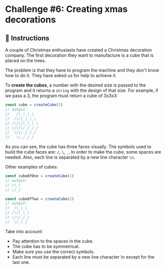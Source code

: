 # Challenge #6: Creating xmas decorations

## 📖 Instructions

A couple of Christmas enthusiasts have created a Christmas decoration company. The first decoration they want to manufacture is a cube that is placed on the trees.

The problem is that they have to program the machine and they don't know how to do it. They have asked us for help to achieve it.

To **create the cubes**, a number with the desired size is passed to the program and it returns a `string` with the design of that size. For example, if we pass a 3, the program must return a cube of 3x3x3:

```js
const cube = createCube(3)
// output:
//   /\_\_\_\
//  /\/\_\_\_\
// /\/\/\_\_\_\
// \/\/\/_/_/_/
//  \/\/_/_/_/
//   \/_/_/_/
```

As you can see, the cube has three faces visually. The symbols used to build the cube faces are: `/`, `\`, `_`. In order to make the cube, some spaces are needed. Also, each line is separated by a new line character `\n`.

Other examples of cubes:

```js
const cubeOfOne = createCube(1)
// output:
// /\_\
// \/_/
```

```js
const cubeOfTwo = createCube(2)
// output:
//  /\_\_\
// /\/\_\_\
// \/\/_/_/
//  \/_/_/
```

Take into account:

- Pay attention to the spaces in the cube.
- The cube has to be symmetrical.
- Make sure you use the correct symbols.
- Each line must be separated by a new line character \n except for the last one.
